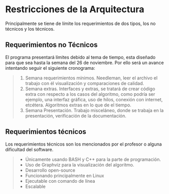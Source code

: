 # Restricciones de la Arquitectura 
Principalmente se tiene de límite los requerimientos de dos tipos, los no técnicos y los técnicos.

## Requerimientos no Técnicos
El programa presentará límites debido al tema de tiempo, esta diseñado para que sea hasta la semana del 26 de noviembre. Por ello será un avance intentando seguir el siguiente cronograma:
>1. Semana requerimientos mínimos. Needleman, leer el archivo el trabajo con él visualización y comparaciones de calidad.
>2. Semana extras. Interfaces y extras, se tratará de crear código extra con respecto a los casos del algoritmo, como podría ser ejemplo, una interfaz gráfica, uso de hilos, conexión con internet, etcétera. Algoritmos extras en lo que de el tiempo.
>3. Semana Presentación. Trabajo misceláneo, donde se trabaja en la presentación, verificación de la documentación.


## Requerimientos técnicos

Los requerimientos técnicos son los mencionados por el profesor o alguna dificultad del software.

> * Únicamente usando BASH y C++ para la parte de programación.
> * Uso de Graphviz para la visualización del algoritmo.
> * Desarrollo open-source
> * Funcionando principalmente en Linux
> * Ejecutable con comando de línea
> * Escalable